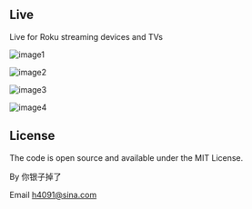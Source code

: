 Live
-----

Live for Roku streaming devices and TVs

![image1](https://github.com/h4091/live/blob/master/screenshot/1.png)

![image2](https://github.com/h4091/live/blob/master/screenshot/2.png)

![image3](https://github.com/h4091/live/blob/master/screenshot/3.png)

![image4](https://github.com/h4091/live/blob/master/screenshot/4.png)

License
-----
The code is open source and available under the MIT License.

By 你银子掉了

Email h4091@sina.com
